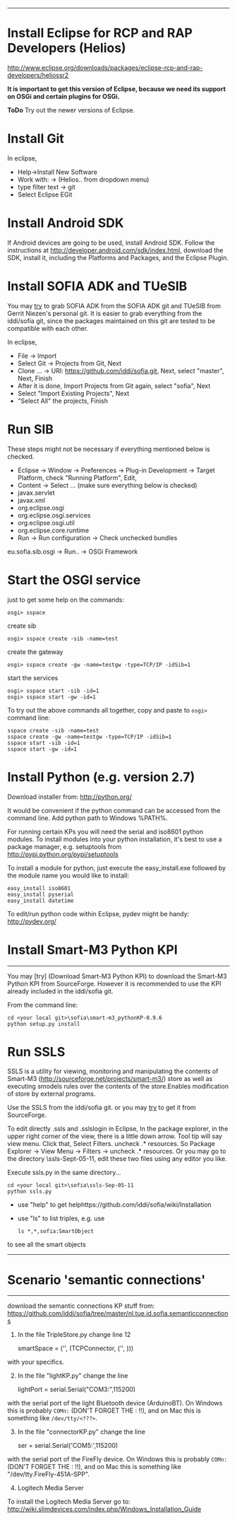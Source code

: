 ---

# Install Eclipse for RCP and RAP Developers (Helios) 

http://www.eclipse.org/downloads/packages/eclipse-rcp-and-rap-developers/heliossr2

**It is important to get this version of Eclipse, because we need its support on OSGi and certain plugins for OSGi.**

**ToDo** Try out the newer versions of Eclipse.

# Install Git

In eclipse,

* Help->Install New Software
* Work with: -> (Helios.. from dropdown menu)
* type filter text -> git
* Select Eclipse EGit

# Install Android SDK
If Android devices are going to be used, install Android SDK. Follow the instructions at http://developer.android.com/sdk/index.html, download the SDK, install it, including the Platforms and Packages, and the Eclipse Plugin. 

# Install SOFIA ADK and TUeSIB
You may [try](Install-From-Sofia-Git-and-Gerrit-Git) to grab SOFIA ADK from the SOFIA ADK git and TUeSIB from Gerrit Niezen's personal git. It is easier to grab everything from the iddi/sofia git, since the packages maintained on this git are tested to be compatible with each other.

In eclipse,
* File -> Import
* Select Git -> Projects from Git, Next
* Clone ... -> URI: https://github.com/iddi/sofia.git, Next, select "master", Next, Finish
* After it is done, Import Projects from Git again, select "sofia", Next
* Select "Import Existing Projects", Next
* "Select All" the projects, Finish


# Run SIB

These steps might not be necessary if everything mentioned below is checked.
* Eclipse -> Window -> Preferences -> Plug-in Development -> Target Platform, check "Running Platform", Edit,
* Content -> Select ... (make sure everything below is checked)
 * javax.servlet
 * javax.xml
 * org.eclipse.osgi
 * org.eclipse.osgi.services
 * org.eclipse.osgi.util
 * org.eclipse.core.runtime
* Run -> Run configuration -> Check unchecked bundles

eu.sofia.sib.osgi -> Run.. -> OSGi Framework

# Start the OSGI service

just to get some help on the commands: 

    osgi> sspace

create sib

    osgi> sspace create -sib -name=test

create the gateway

    osgi> sspace create -gw -name=testgw -type=TCP/IP -idSib=1

start the services

    osgi> sspace start -sib -id=1
    osgi> sspace start -gw -id=1

To try out the above commands all together, copy and paste to `osgi>` command line:

    sspace create -sib -name=test
    sspace create -gw -name=testgw -type=TCP/IP -idSib=1
    sspace start -sib -id=1
    sspace start -gw -id=1

# Install Python (e.g. version 2.7)

Download installer from: http://python.org/

It would be convenient if the python command can be accessed from the command line. Add python path to Windows %PATH%.

For running certain KPs you will need the serial and iso8601 python modules. To install modules into your python installation, it's best to use a package manager, e.g. setuptools from http://pypi.python.org/pypi/setuptools

To install a module for python, just execute the easy_install.exe followed by the module name you would like to install:
 
    easy_install iso8601
    easy_install pyserial
    easy_install datetime

To edit/run python code within Eclipse, pydev might be handy: http://pydev.org/

# Install Smart-M3 Python KPI
---------------------------
You may [try] (Download Smart-M3 Python KPI) to download the Smart-M3 Python KPI from SourceForge. However it is recommended to use the KPI already included in the iddi/sofia git.

From the command line:
    
    cd <your local git>\sofia\smart-m3_pythonKP-0.9.6
    python setup.py install

# Run SSLS

SSLS is a utility for viewing, monitoring and manipulating the contents of Smart-M3 (http://sourceforge.net/projects/smart-m3/) store as well as executing smodels rules over the contents of the store.Enables modification of store by external programs.

Use the SSLS from the iddi/sofia git. or you may [try](Get-SSLS-from-SourceForge) to get it from SourceForge.

To edit directly .ssls and .sslslogin in Eclipse, In the package explorer, in the upper right corner of the view, there is a little down arrow. Tool tip will say view menu. Click that, Select Filters. uncheck .* resources. So Package Explorer -> View Menu -> Filters -> uncheck .* resources. Or you may go to the directory <your local git>\ssls-Sept-05-11, edit these two files using any editor you like.

Execute ssls.py in the same directory...

    cd <your local git>\sofia\ssls-Sep-05-11
    python ssls.py

* use "help" to get helphttps://github.com/iddi/sofia/wiki/Installation
* use "ls" to list triples, e.g. use

    `ls *,*,sofia:SmartObject`

to see all the smart objects


-----------------------------------------------------------
# Scenario 'semantic connections'
-----------------------------------------------------------

download the semantic connections KP stuff from: https://github.com/iddi/sofia/tree/master/nl.tue.id.sofia.semanticconnections

1) In the file TripleStore.py change line 12

    smartSpace = ('<SIB NAME>', (TCPConnector, ('<IP ADDRESS OF COMPUTER WITH RUNNING SIB>', <PORT>)))

with your specifics.

2) In the file "lightKP.py" change the line 

    lightPort = serial.Serial("COM3:",115200)

with the serial port of the light Bluetooth device (ArduinoBT). On Windows this is probably `COMn:` (DON'T FORGET THE : !!), and on Mac this is something like `/dev/tty/<???>`.

3) In the file "connectorKP.py" change the line
    
    ser = serial.Serial('COM5:',115200)

with the serial port of the FireFly device. On Windows this is probably `COMn:` (DON'T FORGET THE : !!), and on Mac this is something like "/dev/tty.FireFly-451A-SPP".

4) Logitech Media Server

To install the Logitech Media Server go to: http://wiki.slimdevices.com/index.php/Windows_Installation_Guide

